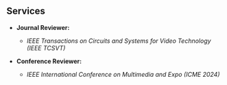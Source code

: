 ## Services

- **Journal Reviewer:** 
  - *IEEE Transactions on Circuits and Systems for Video Technology (IEEE TCSVT)*

- **Conference Reviewer:** 
  - *IEEE International Conference on Multimedia and Expo (ICME 2024)*

